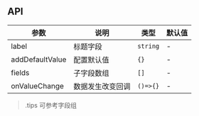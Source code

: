 ## API

| 参数            | 说明             | 类型     | 默认值 |
| --------------- | ---------------- | -------- | ------ |
| label           | 标题字段         | `string` | -      |
| addDefaultValue | 配置默认值       | `{}`     | -      |
| fields          | 子字段数组       | `[]`     | -      |
| onValueChange   | 数据发生改变回调 | `()=>{}` | -      |

> .tips 可参考字段组

